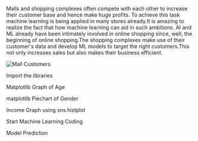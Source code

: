 Malls and shopping complexes often compete with each other to increase their customer base and hence make huge profits. To achieve this task machine learning is being applied in many stores already.It is amazing to realize the fact that how machine learning can aid in such ambitions. AI and ML already have been intimately involved in online shopping since, well, the beginning of online shopping.The shopping complexes make use of their customer's data and develop ML models to target the right customers.This not only increases sales but also makes their business efficient.

![Mall Customers](https://user-images.githubusercontent.com/66428890/148182046-8b66cafc-7533-48de-afab-8fca0ab11835.jpg)

Import the libraries

Matplotlib Graph of Age 

matplotlib Piechart of Gender

Income Graph using sns.histplot

Start Machine Learning Coding 

Model Prediction
